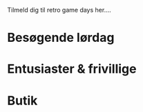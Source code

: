 <!-- BEGIN ARISE ------------------------------
Title:: "Tilmelding"

Author:: "Retro Game Days"
Description:: "Tilmelding"
Language:: "dk"
Thumbnail:: "thumbnail.png"
Published Date:: "2025-05-02"
Modified Date:: "2025-05-02"

toc:: "false"
process_markdown:: "true"
content_header:: "false"
---- END ARISE \\ DO NOT MODIFY THIS LINE ---->

Tilmeld dig til retro game days her....

# Besøgende lørdag

# Entusiaster & frivillige

# Butik
